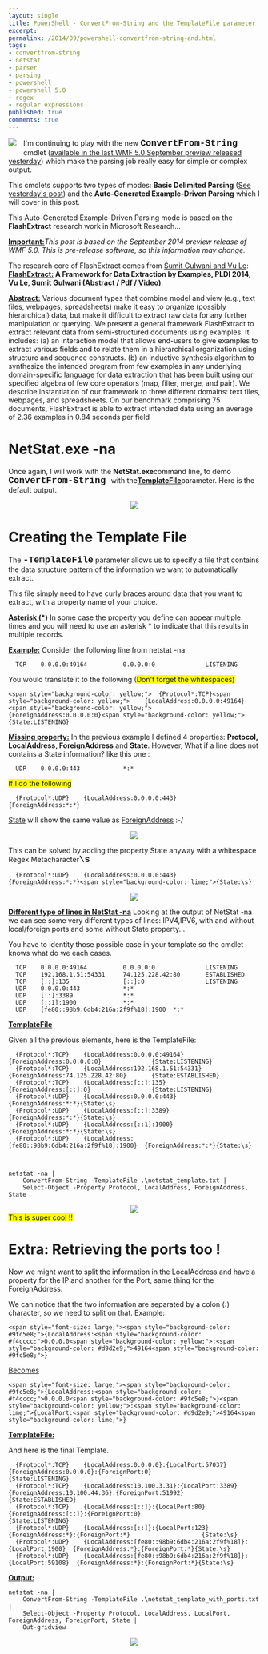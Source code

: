 ```yaml
---
layout: single
title: PowerShell - ConvertFrom-String and the TemplateFile parameter
excerpt: 
permalink: /2014/09/powershell-convertfrom-string-and.html
tags: 
- convertfrom-string
- netstat
- parser
- parsing
- powershell
- powershell 5.0
- regex
- regular expressions
published: true
comments: true
---
```


 
 <a href="{{ base_path }}/images/2014/20140906_PowerShell_-_ConvertFrom-String_and_the_TemplateFile_parameter/2014-09-04_20-28-34__43357578__-144x125.png" imageanchor="1" style="clear: left; float: left; margin-bottom: 1em; margin-right: 1em;"><img border="0" src="{{ base_path }}/images/2014/20140906_PowerShell_-_ConvertFrom-String_and_the_TemplateFile_parameter/2014-09-04_20-28-34__43357578__-144x125.png" /></a>I'm continuing to play with the new <b><span style="font-family: Courier New, Courier, monospace; font-size: large;">ConvertFrom-String</b> cmdlet (<a href="http://blogs.msdn.com/b/powershell/archive/2014/09/04/windows-management-framework-5-0-preview-september-2014-is-now-available.aspx" target="_blank">available in the last WMF 5.0 September preview released yesterday</a>) which make the parsing job really easy for simple or complex output.

This cmdlets supports two types of modes: <b>Basic Delimited Parsing</b> (<a href="{{ base_path }}/2014/09/powershell-playing-with-new-convertfrom.html" target="_blank">See yesterday's post</a>) and the <b>Auto-Generated Example-Driven Parsing</b> which I will cover in this post.

This Auto-Generated Example-Driven Parsing mode is based on the <b>FlashExtract</b> research work in Microsoft Research...

<b><u>Important:</u></b><i>This post is based on the September 2014 preview release of WMF 5.0. This is pre-release software, so this information may change.</i>

The research core of FlashExtract comes from <a href="http://research.microsoft.com/en-us/um/people/sumitg/publications.html" target="_blank">Sumit Gulwani and Vu Le</a>:
<b><u>FlashExtract:</u> A Framework for Data Extraction by Examples, PLDI 2014, Vu Le, Sumit Gulwani (<a href="http://research.microsoft.com/en-us/um/people/sumitg/pubs/pldi14-flashextract-abs.html" target="_blank">Abstract</a> / <a href="http://research.microsoft.com/en-us/um/people/sumitg/pubs/pldi14-flashextract.pdf" target="_blank">Pdf</a> / <a href="http://research.microsoft.com/en-us/um/people/sumitg/pubs/FlashM-TextFile.avi" target="_blank">Video</a>)</b>

<div class="bq4"><b><u>Abstract:</u></b> Various document types that combine model and view (e.g., text files, webpages, spreadsheets) make it easy to organize (possibly hierarchical) data, but make it difficult to extract raw data for any further manipulation or querying. We present a general framework FlashExtract to extract relevant data from semi-structured documents using examples. It includes: (a) an interaction model that allows end-users to give examples to extract various fields and to relate them in a hierarchical organization using structure and sequence constructs. (b) an inductive synthesis algorithm to synthesize the intended program from few examples in any underlying domain-specific language for data extraction that has been built using our specified algebra of few core operators (map, filter, merge, and pair). We describe instantiation of our framework to three different domains: text files, webpages, and spreadsheets. On our benchmark comprising 75 documents, FlashExtract is able to extract intended data using an average of 2.36 examples in 0.84 seconds per field </div>

# NetStat.exe -na

Once again, I will work with the <b>NetStat.exe</b>command line, to demo <b><span style="font-family: Courier New, Courier, monospace; font-size: large;">ConvertFrom-String </b>with the<b style="text-decoration: underline;">TemplateFile</b>parameter. Here is the default output.

<div class="separator" style="clear: both; text-align: center;"><a href="{{ base_path }}/images/2014/20140906_PowerShell_-_ConvertFrom-String_and_the_TemplateFile_parameter/2014-09-06_2-50-01__1141328320__-692x832.png" imageanchor="1" style="margin-left: 1em; margin-right: 1em;"><img border="0" src="{{ base_path }}/images/2014/20140906_PowerShell_-_ConvertFrom-String_and_the_TemplateFile_parameter/2014-09-06_2-50-01__1141328320__-692x832.png" /></a></div>
<div class="separator" style="clear: both; text-align: center;"></div>

# Creating the Template File

The <b><span style="font-family: Courier New, Courier, monospace; font-size: large;">-TemplateFile</b> parameter allows us to specify a file that contains the data structure pattern of the information we want to automatically extract.

This file simply need to have curly braces around data that you want to extract, with a property name of your choice.

<b><u>Asterisk (*)</u></b>
In some case the property you define can appear multiple times and you will need to use an asterisk * to indicate that this results in multiple records.

<b><u>Example:</u></b>
Consider the following line from netstat -na


```
  TCP    0.0.0.0:49164          0.0.0.0:0              LISTENING
```
<div>
</div>You would translate it to the following (<span style="background-color: yellow;">Don't forget the whitespaces)


```
<span style="background-color: yellow;">  {Protocol*:TCP}<span style="background-color: yellow;">    {LocalAddress:0.0.0.0:49164}<span style="background-color: yellow;">          {ForeignAddress:0.0.0.0:0}<span style="background-color: yellow;">              {State:LISTENING}
```


<u><b>Missing property:</b></u>
In the previous example I defined 4 properties: <b>Protocol, LocalAddress, ForeignAddress</b> and <b>State</b>.
However, What if a line does not contains a State information? like this one :


```
  UDP    0.0.0.0:443            *:*
```
<div>
</div>If I do the following

```
  {Protocol*:UDP}    {LocalAddress:0.0.0.0:443}          {ForeignAddress:*:*}
```

<u>State</u> will show the same value as <u>ForeignAddress</u> :-/

<div class="separator" style="clear: both; text-align: center;"><a href="{{ base_path }}/images/2014/20140906_PowerShell_-_ConvertFrom-String_and_the_TemplateFile_parameter/2014-09-06_3-15-20__587262349__-449x460.png" imageanchor="1" style="margin-left: 1em; margin-right: 1em;"><img border="0" src="{{ base_path }}/images/2014/20140906_PowerShell_-_ConvertFrom-String_and_the_TemplateFile_parameter/2014-09-06_3-15-20__587262349__-449x460.png" /></a></div>

This can be solved by adding the property State anyway with a whitespace Regex Metacharacter<b><span style="font-family: Courier New, Courier, monospace; font-size: large;">\s</b>

```
  {Protocol*:UDP}    {LocalAddress:0.0.0.0:443}            {ForeignAddress:*:*}<span style="background-color: lime;">{State:\s}
```


<div class="separator" style="clear: both; text-align: center;"><a href="{{ base_path }}/images/2014/20140906_PowerShell_-_ConvertFrom-String_and_the_TemplateFile_parameter/2014-09-06_3-17-47__311027146__-433x554.png" imageanchor="1" style="margin-left: 1em; margin-right: 1em;"><img border="0" src="{{ base_path }}/images/2014/20140906_PowerShell_-_ConvertFrom-String_and_the_TemplateFile_parameter/2014-09-06_3-17-47__311027146__-433x554.png" /></a></div>


<b><u>Different type of lines in NetStat -na</u></b>
Looking at the output of NetStat -na we can see some very different types of lines:
IPV4,IPV6, with and without local/foreign ports and some without State property...

You have to identity those possible case in your template so the cmdlet knows what do we each cases.


```
  TCP    0.0.0.0:49164          0.0.0.0:0              LISTENING
  TCP    192.168.1.51:54331     74.125.228.42:80       ESTABLISHED
  TCP    [::]:135               [::]:0                 LISTENING
  UDP    0.0.0.0:443            *:*
  UDP    [::]:3389              *:*
  UDP    [::1]:1900             *:*
  UDP    [fe80::98b9:6db4:216a:2f9f%18]:1900  *:*

```


<b><u>TemplateFile</u></b>

Given all the previous elements, here is the TemplateFile:



```
  {Protocol*:TCP}    {LocalAddress:0.0.0.0:49164}          {ForeignAddress:0.0.0.0:0}              {State:LISTENING}
  {Protocol*:TCP}    {LocalAddress:192.168.1.51:54331}     {ForeignAddress:74.125.228.42:80}       {State:ESTABLISHED}
  {Protocol*:TCP}    {LocalAddress:[::]:135}               {ForeignAddress:[::]:0}                 {State:LISTENING}
  {Protocol*:UDP}    {LocalAddress:0.0.0.0:443}            {ForeignAddress:*:*}{State:\s}
  {Protocol*:UDP}    {LocalAddress:[::]:3389}              {ForeignAddress:*:*}{State:\s}
  {Protocol*:UDP}    {LocalAddress:[::1]:1900}              {ForeignAddress:*:*}{State:\s}
  {Protocol*:UDP}    {LocalAddress:[fe80::98b9:6db4:216a:2f9f%18]:1900}  {ForeignAddress:*:*}{State:\s}

```

```


```
```
netstat -na |
    ConvertFrom-String -TemplateFile .\netstat_template.txt |
    Select-Object -Property Protocol, LocalAddress, ForeignAddress, State

```
<div>
</div><div class="separator" style="clear: both; text-align: center;"><a href="{{ base_path }}/images/2014/20140906_PowerShell_-_ConvertFrom-String_and_the_TemplateFile_parameter/2014-09-06_3-20-15__461307832__-692x634.png" imageanchor="1" style="margin-left: 1em; margin-right: 1em;"><img border="0" src="{{ base_path }}/images/2014/20140906_PowerShell_-_ConvertFrom-String_and_the_TemplateFile_parameter/2014-09-06_3-20-15__461307832__-692x634.png" /></a></div>
<div class="separator" style="clear: both; text-align: center;"></div>This is super cool !!


# Extra: Retrieving the ports too !

Now we might want to split the information in the LocalAddress and have a property for the IP and another for the Port, same thing for the ForeignAddress.

We can notice that the two information are separated by a colon (<b>:</b>) character, so we need to split on that. Example:


```
<span style="font-size: large;"><span style="background-color: #9fc5e8;">{LocalAddress:<span style="background-color: #f4cccc;">0.0.0.0<span style="background-color: yellow;">:<span style="background-color: #d9d2e9;">49164<span style="background-color: #9fc5e8;">}
```

<u>Becomes</u>


```
<span style="font-size: large;"><span style="background-color: #9fc5e8;">{LocalAddress:<span style="background-color: #f4cccc;">0.0.0.0<span style="background-color: #9fc5e8;">}<span style="background-color: yellow;">:<span style="background-color: lime;">{LocalPort:<span style="background-color: #d9d2e9;">49164<span style="background-color: lime;">}
```

<b><u>TemplateFile:</u></b>

And here is the final Template.


```
  {Protocol*:TCP}    {LocalAddress:0.0.0.0}:{LocalPort:57037}          {ForeignAddress:0.0.0.0}:{ForeignPort:0}              {State:LISTENING}
  {Protocol*:TCP}    {LocalAddress:10.100.3.31}:{LocalPort:3389}       {ForeignAddress:10.100.44.36}:{ForeignPort:51992}     {State:ESTABLISHED}
  {Protocol*:TCP}    {LocalAddress:[::]}:{LocalPort:80}                {ForeignAddress:[::]}:{ForeignPort:0}                 {State:LISTENING}
  {Protocol*:UDP}    {LocalAddress:[::]}:{LocalPort:123}               {ForeignAddress:*}:{ForeignPort:*}                    {State:\s}
  {Protocol*:UDP}    {LocalAddress:[fe80::98b9:6db4:216a:2f9f%18]}:{LocalPort:1900}  {ForeignAddress:*}:{ForeignPort:*}{State:\s}
  {Protocol*:UDP}    {LocalAddress:[fe80::98b9:6db4:216a:2f9f%18]}:{LocalPort:59108}  {ForeignAddress:*}:{ForeignPort:*}{State:\s}

```


<b><u>Output:</u></b>

```
netstat -na |
    ConvertFrom-String -TemplateFile .\netstat_template_with_ports.txt |
    Select-Object -Property Protocol, LocalAddress, LocalPort, ForeignAddress, ForeignPort, State |
    Out-gridview
```

<div class="separator" style="clear: both; text-align: center;"><a href="{{ base_path }}/images/2014/20140906_PowerShell_-_ConvertFrom-String_and_the_TemplateFile_parameter/2014-09-06_3-23-30__1662940095__-513x813.png" imageanchor="1" style="margin-left: 1em; margin-right: 1em;"><img border="0" src="{{ base_path }}/images/2014/20140906_PowerShell_-_ConvertFrom-String_and_the_TemplateFile_parameter/2014-09-06_3-23-30__1662940095__-513x813.png" /></a></div>
<div class="separator" style="clear: both; text-align: center;"></div>

